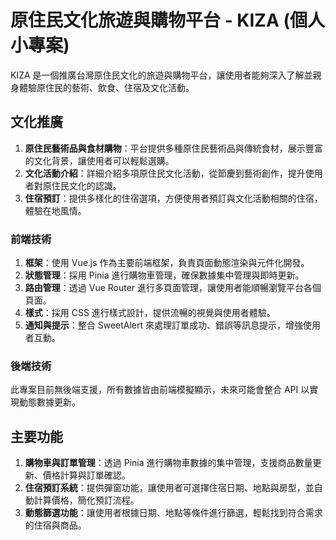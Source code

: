 # 原住民文化旅遊與購物平台 - KIZA (個人小專案)

KIZA 是一個推廣台灣原住民文化的旅遊與購物平台，讓使用者能夠深入了解並親身體驗原住民的藝術、飲食、住宿及文化活動。

## 文化推廣

1. **原住民藝術品與食材購物**：平台提供多種原住民藝術品與傳統食材，展示豐富的文化背景，讓使用者可以輕鬆選購。
2. **文化活動介紹**：詳細介紹多項原住民文化活動，從節慶到藝術創作，提升使用者對原住民文化的認識。
3. **住宿預訂**：提供多樣化的住宿選項，方便使用者預訂與文化活動相關的住宿，體驗在地風情。

### 前端技術

1. **框架**：使用 Vue.js 作為主要前端框架，負責頁面動態渲染與元件化開發。
2. **狀態管理**：採用 Pinia 進行購物車管理，確保數據集中管理與即時更新。
3. **路由管理**：透過 Vue Router 進行多頁面管理，讓使用者能順暢瀏覽平台各個頁面。
4. **樣式**：採用 CSS 進行樣式設計，提供流暢的視覺與使用者體驗。
5. **通知與提示**：整合 SweetAlert 來處理訂單成功、錯誤等訊息提示，增強使用者互動。

### 後端技術

此專案目前無後端支援，所有數據皆由前端模擬顯示，未來可能會整合 API 以實現動態數據更新。

## 主要功能

1. **購物車與訂單管理**：透過 Pinia 進行購物車數據的集中管理，支援商品數量更新、價格計算與訂單確認。
2. **住宿預訂系統**：提供彈窗功能，讓使用者可選擇住宿日期、地點與房型，並自動計算價格，簡化預訂流程。
3. **動態篩選功能**：讓使用者根據日期、地點等條件進行篩選，輕鬆找到符合需求的住宿與商品。
